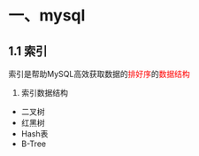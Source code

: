 # 一、mysql

## 1.1 索引	

索引是帮助MySQL高效获取数据的<span style="color:red">排好序</span>的<span style="color:red">数据结构</span>

1. 索引数据结构 

- 二叉树
- 红黑树
- Hash表
- B-Tree

